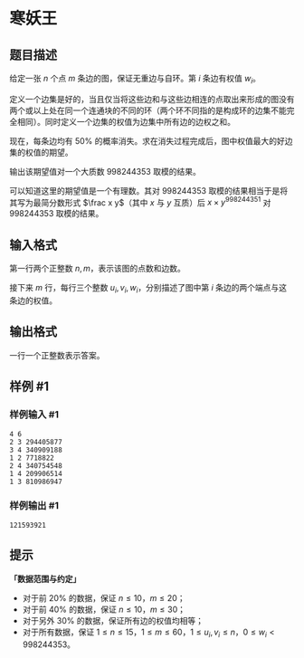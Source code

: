 # 寒妖王

## 题目描述

给定一张 $n$ 个点 $m$ 条边的图，保证无重边与自环。第 $i$ 条边有权值 $w _i$。

定义一个边集是好的，当且仅当将这些边和与这些边相连的点取出来形成的图没有两个或以上处在同一个连通块的不同的环（两个环不同指的是构成环的边集不能完全相同）。同时定义一个边集的权值为边集中所有边的边权之和。

现在，每条边均有 $50\%$ 的概率消失。求在消失过程完成后，图中权值最大的好边集的权值的期望。

输出该期望值对一个大质数 $998244353$ 取模的结果。

可以知道这里的期望值是一个有理数。其对 $998244353$ 取模的结果相当于是将其写为最简分数形式 $\frac x y$（其中 $x$ 与 $y$ 互质）后 $x \times y ^{998244351}$ 对 $998244353$ 取模的结果。

## 输入格式

第一行两个正整数 $n, m$，表示该图的点数和边数。

接下来 $m$ 行，每行三个整数 $u _i, v _i, w_i$，分别描述了图中第 $i$ 条边的两个端点与这条边的权值。

## 输出格式

一行一个正整数表示答案。

## 样例 #1

### 样例输入 #1
```
4 6
2 3 294405877
3 4 340909188
1 2 7718822
2 4 340754548
1 4 209906514
1 3 810986947
```

### 样例输出 #1

```
121593921
```

## 提示

**「数据范围与约定」**

- 对于前 $20\%$ 的数据，保证 $n \le 10$，$m \le 20$；
- 对于前 $40\%$ 的数据，保证 $n \le 10$，$m \le 30$；
- 对于另外 $30\%$ 的数据，保证所有边的权值均相等；
- 对于所有数据，保证 $1 \le n \le 15$，$1 \le m \le 60$，$1 \le u _i, v _i \le n$，$0 \le w _i < 998244353$。
